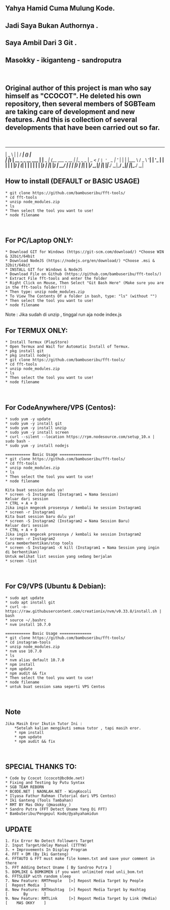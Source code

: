 ## Yahya Hamid Cuma Mulung Kode.
## Jadi Saya Bukan Authornya . 
## Saya Ambil Dari 3 Git .
## Masokky - ikiganteng - sandroputra
<br/>

## Original author of this project is man who say himself as "CCOCOT". He deleted his own repository, then several members of SGBTeam are taking care of development and new features. And this is collection of several developments that have been carried out so far.
<br/>

  ____                  _            _____           _ _           
 |  _ \                | |          / ____|         (_) |          
 | |_) | __ _ _ __ ___ | |__  _   _| (___   ___ _ __ _| |__  _   _ 
 |  _ < / _` | '_ ` _ \| '_ \| | | |\___ \ / _ \ '__| | '_ \| | | |
 | |_) | (_| | | | | | | |_) | |_| |____) |  __/ |  | | |_) | |_| |
 |____/ \__,_|_| |_| |_|_.__/ \__,_|_____/ \___|_|  |_|_.__/ \__,_|
                                                                   
                                                                

## How to install (DEFAULT or BASIC USAGE)
	* git clone https://github.com/bambuseribu/fft-tools/
	* cd fft-tools
	* unzip node_modules.zip
	* ls
	* Then select the tool you want to use!
	* node filename
<br/>

## For PC/Laptop ONLY:
	* Download GIT for Windows (https://git-scm.com/download/) *Choose WIN & 32bit/64bit
	* Download NodeJS (https://nodejs.org/en/download/) *Choose .msi & 32bit/64bit
	* INSTALL GIT for Windows & NodeJS
	* Download File on Github (https://github.com/bambuseribu/fft-tools/)
	* Extract File fft-tools and enter the folder
	* Right Click on Mouse, Then Select "Git Bash Here" (Make sure you are in the fft-tools folder!!!)
	* Then type: unzip node_modules.zip
	* To View The Contents Of a folder in bash, type: "ls" (without "")
	* Then select the tool you want to use!
	* node filename
  
  Note : Jika sudah di unzip , tinggal run aja node index.js
<br/>

## For TERMUX ONLY:
	* Install Termux (PlayStore)
	* Open Termux and Wait for Automatic Install of Termux.
	* pkg install git
	* pkg install nodejs
	* git clone https://github.com/bambuseribu/fft-tools/
	* cd fft-tools
	* unzip node_modules.zip
	* ls
	* Then select the tool you want to use!
	* node filename
	
<br/>

## For CodeAnywhere/VPS (Centos):
	* sudo yum -y update
	* sudo yum -y install git
	* sudo yum -y install unzip
	* sudo yum -y install screen
	* curl --silent --location https://rpm.nodesource.com/setup_10.x | sudo bash -
	* sudo yum -y install nodejs

	=========== Basic Usage ==============
	* git clone https://github.com/bambuseribu/fft-tools/
	* cd fft-tools
	* unzip node_modules.zip
	* ls
	* Then select the tool you want to use!
	* node filename
	
	Kita buat session dulu ya!
	* screen -S Instagram1 (Instagram1 = Nama Session)
	Keluar dari session
	* CTRL + A + D
	Jika ingin mngecek prosesnya / kembali ke session Instagram1
	* screen -r Instagram1
	Kita buat session baru dulu ya!
	* screen -S Instagram2 (Instagram2 = Nama Session Baru)
	Keluar dari session
	* CTRL + A + D
	Jika ingin mngecek prosesnya / kembali ke session Instagram2
	* screen -r Instagram2
	Cara memberhentikan/stop tools
	* screen -S Instagram1 -X kill (Instagram1 = Nama Session yang ingin di berhentikan)
	Untuk melihat list session yang sedang berjalan
	* screen -list
<br/>

## For C9/VPS (Ubuntu & Debian):
	* sudo apt update
	* sudo apt install git
	* curl -o- https://raw.githubusercontent.com/creationix/nvm/v0.33.8/install.sh | bash
	* source ~/.bashrc
	* nvm install 10.7.0

	=========== Basic Usage ==============
	* git clone https://github.com/bambuseribu/fft-tools/
	* cd instagram-tools
	* unzip node_modules.zip
	* nvm use 10.7.0
	* ls
	* nvm alias default 10.7.0
	* npm install
	* npm update
	* npm audit && fix
	* Then select the tool you want to use!
	* node filename
	* untuk buat session sama seperti VPS Centos
<br/>

## Note
	Jika Masih Eror Ikutin Tutor Ini :
		*Setelah kalian mengikuti semua tutor , tapi masih eror.
		* npm install
		* npm update
		* npm audit && fix
<br/>

## SPECIAL THANKS TO:
	* Code by Ccocot (ccocot@bc0de.net)
	* Fixing and Testing by Putu Syntax
	* SGB TEAM REBORN
	* BC0DE.NET | NAONLAH.NET - WingKocoli
	* Ilyasa Fathur Rahman (Tutorial dari VPS Centos)
	* Iki Ganteng (Tools Tambahan)
	* RMT BY Mas Okky (@masokky_)
	* Sandro Putra (FFT Detect Uname Yang Di FFT)
	* BambuSeribu/Pengepul Kode/@yahyahamidun               

## UPDATE
    1. Fix Error No Detect Followers Target
    2. Input Target/delay Manual (ITTYW)
    3. + Improvements In Display Program
    4. FFT + DM (By Iki Ganteng)
    4. FFTAUTO & FFT must make file komen.txt and save your comment in there
    5. FFT Adding Detect Uname [ By Sandroo Putra ]
    5. BOMLIKE & BOMKOMEN if you want unlimited read unli_bom.txt
    6. FFTSLEEP with random sleep
    7. New Feature: RMTPeople	[>] Repost Media Target by People                [  Repost Media  ]
    8. New Feature: RMTHashtag	[>] Repost Media Target by Hashtag               [       By       ]
    9. New Feature: RMTLink		[>] Repost Media Target by Link (Media)          [    MAS OKKY    ]
<br/>
